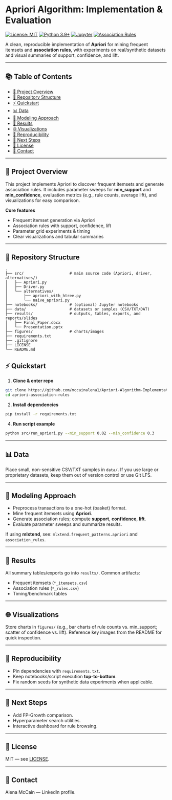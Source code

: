 # Apriori Algorithm: Implementation & Evaluation

[![License: MIT](https://img.shields.io/badge/License-MIT-yellow.svg)](LICENSE)
[![Python 3.9+](https://img.shields.io/badge/Python-3.9%2B-blue)](requirements.txt)
[![Jupyter](https://img.shields.io/badge/Notebook-Jupyter-orange)](./)
[![Association Rules](https://img.shields.io/badge/Algorithm-Apriori-purple)](#-modeling-approach)

A clean, reproducible implementation of **Apriori** for mining frequent itemsets and **association rules**, with experiments on real/synthetic datasets and visual summaries of support, confidence, and lift.

---

## 📚 Table of Contents
- [📖 Project Overview](#-project-overview)
- [📂 Repository Structure](#-repository-structure)
- [⚡ Quickstart](#-quickstart)
- [📊 Data](#-data)
- [🧠 Modeling Approach](#-modeling-approach)
- [🎯 Results](#-results)
- [🌐 Visualizations](#-visualizations)
- [🔁 Reproducibility](#-reproducibility)
- [🚀 Next Steps](#-next-steps)
- [📜 License](#-license)
- [👤 Contact](#-contact)

---

## 📖 Project Overview
This project implements Apriori to discover frequent itemsets and generate association rules. It includes parameter sweeps for **min_support** and **min_confidence**, evaluation metrics (e.g., rule counts, average lift), and visualizations for easy comparison.

**Core features**
- Frequent itemset generation via Apriori
- Association rules with support, confidence, lift
- Parameter grid experiments & timing
- Clear visualizations and tabular summaries

---

## 📂 Repository Structure
```
.
├── src/                    # main source code (Apriori, driver, alternatives/)
│   ├── Apriori.py
│   ├── Driver.py
│   └── alternatives/
│       ├── apriori_with_htree.py
│       └── naive_apriori.py
├── notebooks/              # (optional) Jupyter notebooks
├── data/                   # datasets or samples (CSV/TXT/DAT)
├── results/                # outputs, tables, exports, and reports/slides
│   ├── Final_Paper.docx
│   └── Presentation.pptx
├── figures/                # charts/images
├── requirements.txt
├── .gitignore
├── LICENSE
└── README.md
```
## ⚡ Quickstart
1) **Clone & enter repo**
```bash
git clone https://github.com/mccainalena1/Apriori-Algorithm-Implementation-Evaluation.git
cd apriori-association-rules
```

2) **Install dependencies**
```bash
pip install -r requirements.txt
```

4) **Run script example**
```bash
python src/run_apriori.py --min_support 0.02 --min_confidence 0.3
```

---

## 📊 Data
Place small, non-sensitive CSV/TXT samples in `data/`. If you use large or proprietary datasets, keep them out of version control or use Git LFS.

---

## 🧠 Modeling Approach
- Preprocess transactions to a one-hot (basket) format.
- Mine frequent itemsets using **Apriori**.
- Generate association rules; compute **support**, **confidence**, **lift**.
- Evaluate parameter sweeps and summarize results.

If using **mlxtend**, see: `mlxtend.frequent_patterns.apriori` and `association_rules`.

---

## 🎯 Results
All summary tables/exports go into `results/`. Common artifacts:
- Frequent itemsets (`*_itemsets.csv`)
- Association rules (`*_rules.csv`)
- Timing/benchmark tables

---

## 🌐 Visualizations
Store charts in `figures/` (e.g., bar charts of rule counts vs. min_support; scatter of confidence vs. lift). Reference key images from the README for quick inspection.

---

## 🔁 Reproducibility
- Pin dependencies with `requirements.txt`.
- Keep notebooks/script execution **top-to-bottom**.
- Fix random seeds for synthetic data experiments when applicable.

---

## 🚀 Next Steps
- Add FP-Growth comparison.
- Hyperparameter search utilities.
- Interactive dashboard for rule browsing.

---

## 📜 License
MIT — see [LICENSE](LICENSE).

---

## 👤 Contact
Alena McCain — LinkedIn profile.